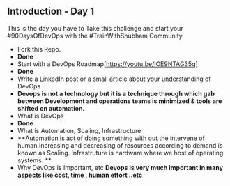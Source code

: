 ## Introduction - Day 1

This is the day you have to Take this challenge and start your #90DaysOfDevOps with the #TrainWithShubham Community

- Fork this Repo.
- **Done**
- Start with a DevOps Roadmap[https://youtu.be/iOE9NTAG35g]
- **Done**
- Write a LinkedIn post or a small article about your understanding of DevOps
- **Devops is not a technology but it is a technique through which gab between Development and operations teams is minimized & tools are shifted on automation.**
 - What is DevOps
 - **Done**
 - What is Automation, Scaling, Infrastructure
 - **Automation is act of doing something with out the intervene of human.Increasing and decreasing of resources according to demand is known as Scaling. Infrastruture is hardware where we host of operating systems. **
 - Why DevOps is Important, etc
 **Devops is very much important in many aspects like cost, time , human effort ..etc**
